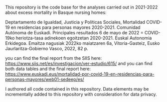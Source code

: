This repository is the code base for the analyses carried out in 2021-2022 about excess mortality in Basque nursing homes:

Deptartamento de Igualdad, Justicia y Políticas Sociales, Mortalidad COVID-19 en residencias para personas mayores 2020-2021. Comunidad Autónoma de Euskadi. Principales resultados 6 de mayo de 2022 = COVID-19ko heriotza-tasa adinekoen egoitzetan 2020-2021. Euskal Autonomia Erkidegoa. Emaitza nagusiak 2022ko maiatzaren 6a, Vitoria-Gasteiz, Eusko Jaurlaritza-Gobierno Vasco, 2022, 82 p.

you can find the final report from the SIIS here: <https://www.siis.net/es/investigacion/ver-estudio/615/>
and you can find both data tables and the final report here: <https://www.euskadi.eus/mortalidad-por-covid-19-en-residencias-para-personas-mayores/web01-sedeep/es/>

I authored all code contained in this repository. Data elements may be incrementally added to this repository with consideration for data privacy.
